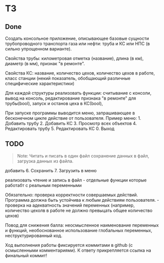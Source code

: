 # ТЗ

## Done

Создать консольное приложение, описывающее базовые сущности трубопроводного транспорта газа или нефти: труба и КС или НПС (в сильно упрощенном варианте).

Свойства трубы: километровая отметка (название), длина (в км), диаметр (в мм), признак "в ремонте". 

Свойства КС: название, количество цехов, количество цехов в работе, класс станции (некий показатель, обобщающий различные специфические характеристики)

Для каждой структуры реализовать функции: считывание с консоли, вывод на консоль, редактирование признака "в ремонте" для трубы(bool), запуск и останов цеха в КС(bool),

При запуске программы выводится меню, запрашивающее в бесконечном цикле действие от пользователя. Пример меню: 1. Добавить трубу 2. Добавить КС 3. Просмотр всех объектов 4. Редактировать трубу 5. Редактировать КС 0. Выход

## TODO
> Note: Читать и писать в один файл
сохранение данных в файл, загрузка данных из файла.

добавить 6. Сохранить 7. Загрузить в меню

реализовать чтение и запись в файл - отдельные функции которые работабт с реальным переменными

Обязательно: проверка корректности совершаемых действий. Программа должна быть устойчива к любым действиям пользователя.
    - проверка на адекватность значений переменных (например, количество цехолв в работе не должно превыцать общее количество цехов)

Повод для снижения балла: неосмысленное наименование переменных и функций, необоснованное использование глобальных переменных, неструктурированный код.

Ход выполнения работы фиксируется коммитами в github (с осмысленными комментариями). К ответу прикрепляется ссылка на финальный коммит! 
